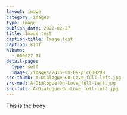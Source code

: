```yaml
---
layout: image
category: images
type: image
publish_date: 2022-02-27
title: Image test
caption-title: Image test
caption: kjdf
albums:
  - 000027-01
detail-page:
  type: self
  image: /images/2015-08-09-pic000209
src-thumb: A-Dialogue-On-Love_full-left.jpg
src-med: A-Dialogue-On-Love_full-left.jpg
src-full: A-Dialogue-On-Love_full-left.jpg
---
```

This is the body